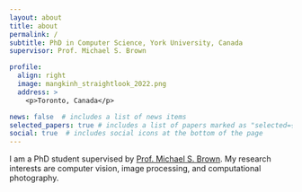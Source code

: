 ```yaml
---
layout: about
title: about
permalink: /
subtitle: PhD in Computer Science, York University, Canada
supervisor: Prof. Michael S. Brown

profile:
  align: right
  image: mangkinh_straightlook_2022.png
  address: >
    <p>Toronto, Canada</p>

news: false  # includes a list of news items
selected_papers: true # includes a list of papers marked as "selected={true}"
social: true  # includes social icons at the bottom of the page
---
```


I am a PhD student supervised by [Prof. Michael S. Brown](http://www.cse.yorku.ca/~mbrown/). My research interests are computer vision, image processing, and computational photography.
